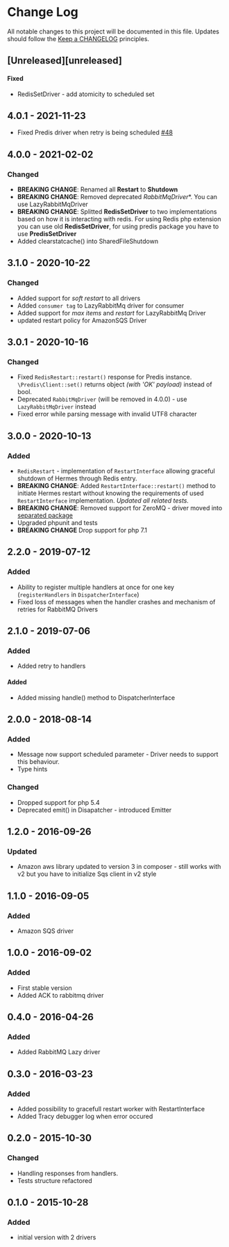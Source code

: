 # Change Log
All notable changes to this project will be documented in this file.
Updates should follow the [Keep a CHANGELOG](http://keepachangelog.com/) principles.

## [Unreleased][unreleased]

#### Fixed
- RedisSetDriver - add atomicity to scheduled set


## 4.0.1 - 2021-11-23

* Fixed Predis driver when retry is being scheduled [#48](https://github.com/tomaj/hermes/issues/48)


## 4.0.0 - 2021-02-02

### Changed

* **BREAKING CHANGE**: Renamed all **Restart** to **Shutdown**
* **BREAKING CHANGE**: Removed deprecated *RabbitMqDriver**. You can use LazyRabbitMqDriver
* **BREAKING CHANGE**: Splitted **RedisSetDriver** to two implementations based on how it is interacting with redis. For using Redis php extension you can use old **RedisSetDriver**, for using predis package you have to use **PredisSetDriver**
* Added clearstatcache() into SharedFileShutdown



## 3.1.0 - 2020-10-22

### Changed

* Added support for *soft restart* to all drivers
* Added `consumer tag` to LazyRabbitMq driver for consumer
* Added support for _max items_ and _restart_ for LazyRabbitMq Driver
* updated restart policy for AmazonSQS Driver  


## 3.0.1 - 2020-10-16

### Changed

* Fixed `RedisRestart::restart()` response for Predis instance. `\Predis\Client::set()` returns object _(with 'OK' payload)_ instead of bool.
* Deprecated `RabbitMqDriver` (will be removed in 4.0.0) - use `LazyRabbitMqDriver` instead
* Fixed error while parsing message with invalid UTF8 character

## 3.0.0 - 2020-10-13

### Added

* `RedisRestart` - implementation of `RestartInterface` allowing graceful shutdown of Hermes through Redis entry.
* **BREAKING CHANGE**: Added `RestartInterface::restart()` method to initiate Hermes restart without knowing the requirements of used `RestartInterface` implementation. _Updated all related tests._
* **BREAKING CHANGE**: Removed support for ZeroMQ - driver moved into [separated package](https://github.com/tomaj/hermes-zmq-driver)
* Upgraded phpunit and tests
* **BREAKING CHANGE** Drop support for php 7.1

## 2.2.0 - 2019-07-12

### Added

* Ability to register multiple handlers at once for one key (`registerHandlers` in `DispatcherInterface`)
* Fixed loss of messages when the handler crashes and mechanism of retries for RabbitMQ Drivers 

## 2.1.0 - 2019-07-06

### Added

* Added retry to handlers

#### Added

* Added missing handle() method to DispatcherInterface

## 2.0.0 - 2018-08-14

### Added

* Message now support scheduled parameter - Driver needs to support this behaviour.
* Type hints

### Changed

* Dropped support for php 5.4
* Deprecated emit() in Disapatcher - introduced Emitter

## 1.2.0 - 2016-09-26

### Updated

* Amazon aws library updated to version 3 in composer - still works with v2 but you have to initialize Sqs client in v2 style

## 1.1.0 - 2016-09-05

### Added

* Amazon SQS driver

## 1.0.0 - 2016-09-02

### Added

* First stable version
* Added ACK to rabbitmq driver

## 0.4.0 - 2016-04-26

### Added

* Added RabbitMQ Lazy driver

## 0.3.0 - 2016-03-23

### Added

* Added possibility to gracefull restart worker with RestartInterface
* Added Tracy debugger log when error occured

## 0.2.0 - 2015-10-30

### Changed

* Handling responses from handlers.
* Tests structure refactored

## 0.1.0 - 2015-10-28

### Added

* initial version with 2 drivers
